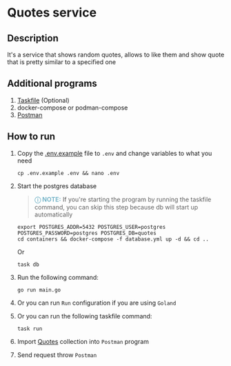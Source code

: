 # Quotes service

## Description

It's a service that shows random quotes, allows to like them and show quote that is pretty similar to a specified one

## Additional programs

1. [Taskfile](https://taskfile.dev/installation/) (Optional)
2. docker-compose or podman-compose
3. [Postman](https://www.postman.com/downloads/)

## How to run

1. Copy the [.env.example](.env.example) file to `.env` and change variables to what you need

   ```shell
   cp .env.example .env && nano .env
   ```

2. Start the postgres database

   > **<span style="color:#79b6c9">ⓘ NOTE:</span>** If you're starting the program by running the taskfile command, you
   can skip this step because db will start up automatically

   ```shell
   export POSTGRES_ADDR=5432 POSTGRES_USER=postgres POSTGRES_PASSWORD=postgres POSTGRES_DB=quotes
   cd containers && docker-compose -f database.yml up -d && cd ..
   ```   

   Or

   ```shell
   task db
   ```

3. Run the following command:

    ```shell
    go run main.go
    ```

4. Or you can run `Run` configuration if you are using `Goland`
5. Or you can run the following taskfile command:

    ```shell
    task run
    ```

6. Import [Quotes](./postman/Quotes.postman_collection.json) collection into `Postman` program
7. Send request throw `Postman`
